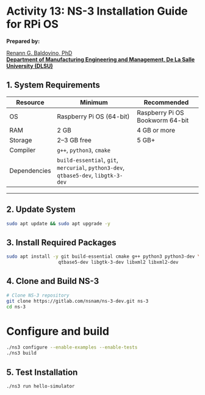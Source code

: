# Activity 13: NS-3 Installation Guide for RPi OS

**Prepared by:**  

[Renann G. Baldovino, PhD](https://www.dlsu.edu.ph/colleges/gcoe/academic-departments/manufacturing-engineering-management/faculty-profile/renann-baldovino/)  
**[Department of Manufacturing Engineering and Management, De La Salle University (DLSU)](https://www.dlsu.edu.ph/colleges/gcoe/academic-departments/manufacturing-engineering-management/)**

## 1. System Requirements

| Resource | Minimum | Recommended |
|-----------|----------|-------------|
| OS | Raspberry Pi OS (64-bit) | Raspberry Pi OS Bookworm 64-bit |
| RAM | 2 GB | 4 GB or more |
| Storage | 2–3 GB free | 5 GB+ |
| Compiler | `g++`, `python3`, `cmake` |
| Dependencies | `build-essential`, `git`, `mercurial`, `python3-dev`, `qtbase5-dev`, `libgtk-3-dev` |

---
## 2. Update System
```bash
sudo apt update && sudo apt upgrade -y
```
## 3. Install Required Packages
```bash
sudo apt install -y git build-essential cmake g++ python3 python3-dev \
                   qtbase5-dev libgtk-3-dev libxml2 libxml2-dev
```
## 4. Clone and Build NS-3
```bash
# Clone NS-3 repository
git clone https://gitlab.com/nsnam/ns-3-dev.git ns-3
cd ns-3
```
# Configure and build
```bash
./ns3 configure --enable-examples --enable-tests
./ns3 build
```
## 5. Test Installation
```bash
./ns3 run hello-simulator
```
